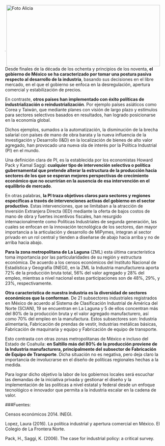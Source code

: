 
<p>
   <a title="ir a Otras Publicaciones" href="http://www.trcimplan.gob.mx/autores/alicia-valdez-ibarra.html"><img class="img-responsive contenido-imagen" src="../imagenes/128/lic-alicia-valdez-ibarra-top2.png" align="right" alt="Foto Alicia" width="500" height="200"></a>

</p>

</br></br></br></br></br></br></br></br>

---

Desde finales de la década de los ochenta y principios de los noventa, **el gobierno de México se ha caracterizado por tomar una postura pasiva respecto al desarrollo de la industria**, basando sus decisiones en el libre mercado, en el que el gobierno se enfoca en la desregulación, apertura comercial y estabilización de precios. 

En contraste, **otros países han implementado con éxito políticas de industrialización o reindustrialización**. Por ejemplo países asiáticos como Corea y Taiwán, que mediante planes con visión de largo plazo y estímulos para sectores selectivos basados en resultados, han logrado posicionarse en la economía global. 

Dichos ejemplos, sumados a la automatización, la disminución de la brecha salarial con países de mano de obra barata y la nueva influencia de la Investigación y Desarrollo (I&D) en la localización de bienes de alto valor agregado, han provocado una nueva ola de interés por la Política Industrial (PI) en el mundo.

Una definición clara de PI, es la establecida por los economistas Howard Pack y Kamal Saggi: **cualquier tipo de intervención selectiva o política gubernamental que pretende alterar la estructura de la producción hacia sectores de los que se esperan mejores perspectivas de crecimiento económico que no ocurrirían en la ausencia de esa intervención en el equilibrio de mercado**. 

En otras palabras, **la PI traza objetivos claros para sectores y regiones específicas a través de intervenciones activas del gobierno en el sector productivo**. Estas intervenciones, que se limitaban a la atracción de Inversión Extranjera Directa (IED) mediante la oferta de bajos costos de mano de obra y fuertes incentivos fiscales, han resurgido internacionalmente como Políticas Industriales de segunda generación, las cuales se enfocan en la innovación tecnológica de los sectores, dan mayor importancia a la articulación y desarrollo de MiPymes, integran al sector privado en un rol central y tienden a diseñarse de abajo hacia arriba y no de arriba hacia abajo. 

**Para la zona metropolitana de La Laguna** (ZML) esta última característica toma importancia por las particularidades de su región y estructura económica. De acuerdo a los censos económicos del Instituto Nacional de Estadística y Geografía (INEGI), en la ZML la Industria manufacturera aporta 72% de la producción bruta total, 56% del valor agregado y 28% del empleo, mientras a nivel nacional estas participaciones son de 48%, 29%, y 23%, respectivamente. 

**Otra característica de nuestra industria es la diversidad de sectores económicos que la conforman**. De 21 subsectores industriales registrados en México de acuerdo al Sistema de Clasificación Industrial de América del Norte (SCIAN), 19 se encuentran en La Laguna y 5 de ellos concentran más del 80% de la producción bruta y el valor agregado manufacturero, así como 70% del empleo en la manufactura. Estos subsectores son: Industria alimentaria, Fabricación de prendas de vestir, Industrias metálicas básicas, Fabricación de maquinaria y equipo y Fabricación de equipo de transporte.

Esto contrasta con otras zonas metropolitanas de México e incluso del Estado de Coahuila: **en Saltillo más del 80% de la producción proviene de la Industria manufacturera, principalmente del subsector de Fabricación de Equipo de Transporte**. Dicha situación no es negativa, pero deja claro la importancia de involucrarse en el diseño de políticas regionales hechas a la medida. 

Para lograr dicho objetivo la labor de los gobiernos locales será escuchar las demandas de la iniciativa privada y gestionar el diseño y la implementación de las políticas a nivel estatal y federal desde un enfoque tecnológico e innovador que permita a la industria escalar en la cadena de valor. 



###Fuentes:

Censos económicos 2014. INEGI.

Lopez, Laura (2016). La política industrial y apertura comercial en México. El Colegio de La Frontera Norte.

Pack, H., Saggi, K. (2006). The case for industrial policy: a critical survey.
</br></br></br>
